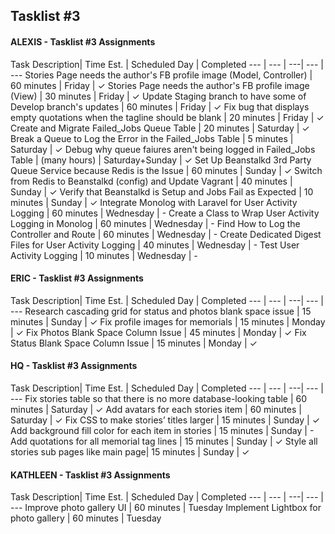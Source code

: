 ## Tasklist #3

#### ALEXIS - Tasklist #3 Assignments
Task Description| Time Est. | Scheduled Day | Completed
---   | ---   | ---| --- | ---
Stories Page needs the author's FB profile image (Model, Controller) | 60 minutes | Friday | ✓
Stories Page needs the author's FB profile image (View) | 30 minutes | Friday | ✓
Update Staging branch to have some of Develop branch's updates | 60 minutes | Friday | ✓
Fix bug that displays empty quotations when the tagline should be blank | 20 minutes | Friday | ✓
Create and Migrate Failed_Jobs Queue Table | 20 minutes | Saturday | ✓
Break a Queue to Log the Error in the Failed_Jobs Table | 5 minutes | Saturday | ✓
Debug why queue faiures aren't being logged in Failed_Jobs Table | (many hours) | Saturday+Sunday | ✓
Set Up Beanstalkd 3rd Party Queue Service because Redis is the Issue | 60 minutes | Sunday | ✓
Switch from Redis to Beanstalkd (config) and Update Vagrant | 40 minutes | Sunday | ✓
Verify that Beanstalkd is Setup and Jobs Fail as Expected | 10 minutes | Sunday | ✓
Integrate Monolog with Laravel for User Activity Logging | 60 minutes | Wednesday | -
Create a Class to Wrap User Activity Logging in Monolog | 60 minutes | Wednesday | -
Find How to Log the Controller and Route | 60 minutes | Wednesday | -
Create Dedicated Digest Files for User Activity Logging | 40 minutes | Wednesday | -
Test User Activity Logging | 10 minutes | Wednesday | -



#### ERIC - Tasklist #3 Assignments
Task Description| Time Est. | Scheduled Day | Completed
---   | ---   | ---| --- | ---
Research cascading grid for status and photos blank space issue | 15 minutes | Sunday | ✓
Fix profile images for memorials | 15 minutes | Monday | ✓
Fix Photos Blank Space Column Issue | 45 minutes | Monday | ✓
Fix Status Blank Space Column Issue | 15 minutes | Monday | ✓


#### HQ - Tasklist #3 Assignments
Task Description| Time Est. | Scheduled Day | Completed
---   | ---   | ---| --- | ---
Fix stories table so that there is no more database-looking table | 60 minutes | Saturday | ✓
Add avatars for each stories item | 60 minutes | Saturday | ✓
Fix CSS to make stories’ titles larger | 15 minutes | Sunday | ✓
Add background fill color for each item in stories | 15 minutes | Sunday | -
Add quotations for all memorial tag lines | 15 minutes | Sunday | ✓
Style all stories sub pages like main page| 15 minutes | Sunday | ✓




#### KATHLEEN - Tasklist #3 Assignments
Task Description| Time Est. | Scheduled Day | Completed
---   | ---   | ---| --- | ---
Improve photo gallery UI | 60 minutes | Tuesday
Implement Lightbox for photo gallery | 60 minutes | Tuesday
